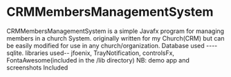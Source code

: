 # CRMMembersManagementSystem
CRMMembersManagementSystem is a simple Javafx program for managing members in a church System.
originally written for my Church(CRM) but can be easily modified for use in any church/organization.
Database used ---- sqlite.
libraries used-- jfoenix, TrayNotification, controlsFx, FontaAwesome(included in the /lib directory)
NB: demo app and screenshots Included

